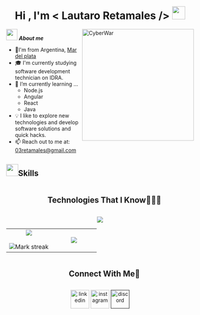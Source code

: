 <h1 align="center"><b>Hi , I'm < Lautaro Retamales /> </b><img src="https://media.giphy.com/media/hvRJCLFzcasrR4ia7z/giphy.gif" width="35"></h1>

<!--About me start-->

<img align="right" width=300px alt="CyberWar" src="https://media0.giphy.com/media/v1.Y2lkPTc5MGI3NjExZmxnbDIxZGxuODV4aGI2Z25oN25zbmw2NjM5eGhoZ3NvbWc1amppMSZlcD12MV9pbnRlcm5hbF9naWZfYnlfaWQmY3Q9Zw/l4JyOBy881wwYH18A/giphy.webp" />

<img src="https://media.giphy.com/media/VdoIFLsMIlwzfKD520/giphy.gif?cid=790b7611tf8yrfp6upyns4mq2yhly90abuz0rjesrbiqhq91&ep=v1_stickers_search&rid=giphy.gif&ct=s" width="30px">&nbsp;***About me***
- 📍I'm from Argentina, <a href="https://www.google.com/maps/place/Mar+del+Plata,+Provincia+de+Buenos+Aires/data=!4m2!3m1!1s0x9584d94d19d34209:0xdd9670804bfed126?sa=X&ved=1t:242&ictx=111">Mar del plata</a>
- 🎓 I'm currently studying software development technician on IDRA. 
- 🌱 I’m currently learning ...
  - Node.js
  - Angular
  - React
  - Java
- 💡 I like to explore new technologies and develop software solutions and quick hacks.
- 📫 Reach out to me at: <a href="03retamales@gmail.com">03retamales@gmail.com</a>
<!--About me end-->
<!--Skills start-->
<h2><img src = "https://media2.giphy.com/media/QssGEmpkyEOhBCb7e1/giphy.gif?cid=ecf05e47a0n3gi1bfqntqmob8g9aid1oyj2wr3ds3mg700bl&rid=giphy.gif" width = 32px>Skills </h2> 

<div id="user-content-toc">
  <ul align="center">
    <summary><h2 style="display: inline-block">Technologies That I Know👨🏻‍💻</h2></summary>
  </ul>
</div>
<!--tech stack icons-->
<p align="center">
  <a href="https://skillicons.dev">
    <img src="https://skillicons.dev/icons?i=git,css,discord,postgres,prisma,express,github,html,java,js,mysql,nodejs,postman,react,ts,vscode,=14" />
  </a>
</p>
<!--Skills end-->


<!--- stats & Trophy (start) -->
<p align="center">
  <!--- stats (start) -->
<table align="center">
<tr border="none">
<td width="50%" align="center">
  
  <img  align="center"  src="https://github-readme-stats.vercel.app/api?username=Lauchx&theme=dark&show_icons=true&count_private=true" />
  <br></br>
  <img  title="🔥 Get streak stats for your profile at git.io/streak-stats" alt="Mark streak" src="https://github-readme-streak-stats.domelab.com/?username=Lauchx&theme=dark&hide_border=false" /> 
</td>

<td width="50%" align="center">

  <img  align="center"  src="https://github-readme-stats.anuraghazra1.vercel.app/api/top-langs/?username=Lauchx&theme=dark&hide_border=false&no-bg=true&no-frame=true&langs_count=10"/>
  
  </td>
</tr>
</table>
<!--- stats (end) -->

<!-- Connect with me -->
<!--h2 without bottom border-->
<div id="user-content-toc">
  <ul align="center">
    <summary><h2 style="display: inline-block">Connect With Me🤝</h2></summary>
  </ul>
</div>

<!--icons and links-->
<p align="center">
<a href="https://www.linkedin.com/in/lautaro-retamales-a316ba2b8/" target="blank"><img align="center" src="https://skillicons.dev/icons?i=linkedin" alt="linkedin" height="50" width="50" /></a> 
<a href="https://www.instagram.com/lauchx.03/" target="blank"><img align="center" src="https://skillicons.dev/icons?i=instagram" alt="instagram" height="50" width="50" /></a>
<a href="" target="blank"><img align="center" src="https://skillicons.dev/icons?i=discord" alt="discord" height="50" width="50" /></a>
  
</p>
